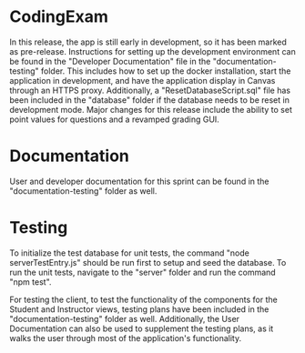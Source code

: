 # CodingExam
In this release, the app is still early in development, so it has been marked as pre-release. Instructions for setting up the development environment can be found in the "Developer Documentation" file in the "documentation-testing" folder. This includes how to set up the docker installation, start the application in development, and have the application display in Canvas through an HTTPS proxy. Additionally, a "ResetDatabaseScript.sql" file has been included in the "database" folder if the database needs to be reset in development mode. Major changes for this release include the ability to set point values for questions and a revamped grading GUI.

# Documentation
User and developer documentation for this sprint can be found in the "documentation-testing" folder as well.

# Testing
To initialize the test database for unit tests, the command "node serverTestEntry.js" should be run first to setup and seed the database. To run the unit tests, navigate to the "server" folder and run the command "npm test".

For testing the client, to test the functionality of the components for the Student and Instructor views, testing plans have been included in the "documentation-testing" folder as well. Additionally, the User Documentation can also be used to supplement the testing plans, as it walks the user through most of the application's functionality.
